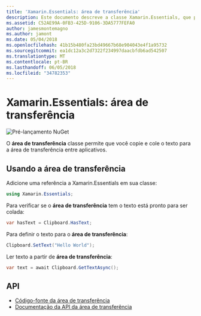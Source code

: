 ```yaml
---
title: 'Xamarin.Essentials: área de transferência'
description: Este documento descreve a classe Xamarin.Essentials, que permite que você copie e cole o texto para a área de transferência entre aplicativos de área de transferência.
ms.assetid: C52AE99A-0FB3-425D-9106-3DA5777FEFA0
author: jamesmontemagno
ms.author: jamont
ms.date: 05/04/2018
ms.openlocfilehash: 41b15b480fa23bd49667b68e904043e4f1a95732
ms.sourcegitcommit: ea1dc12a3c2d7322f234997daacbfdb6ad542507
ms.translationtype: MT
ms.contentlocale: pt-BR
ms.lasthandoff: 06/05/2018
ms.locfileid: "34782353"
---
```

# <a name="xamarinessentials-clipboard"></a>Xamarin.Essentials: área de transferência

![Pré-lançamento NuGet](~/media/shared/pre-release.png)

O **área de transferência** classe permite que você copie e cole o texto para a área de transferência entre aplicativos.

## <a name="using-clipboard"></a>Usando a área de transferência

Adicione uma referência a Xamarin.Essentials em sua classe:

```csharp
using Xamarin.Essentials;
```

Para verificar se o **área de transferência** tem o texto está pronto para ser colada:

```csharp
var hasText = Clipboard.HasText;
```

Para definir o texto para o **área de transferência**:

```csharp
Clipboard.SetText("Hello World");
```

Ler texto a partir de **área de transferência**:

```csharp
var text = await Clipboard.GetTextAsync();
```

## <a name="api"></a>API

- [Código-fonte da área de transferência](https://github.com/xamarin/Essentials/tree/master/Xamarin.Essentials/Clipboard)
- [Documentação da API da área de transferência](xref:Xamarin.Essentials.Clipboard)
